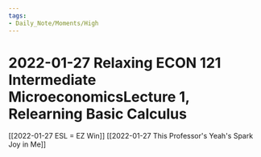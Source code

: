 ```yaml
---
tags:
- Daily_Note/Moments/High
---
```


# 2022-01-27 Relaxing ECON 121 Intermediate MicroeconomicsLecture 1, Relearning Basic Calculus



[[2022-01-27 ESL = EZ Win]]
[[2022-01-27 This Professor's Yeah's Spark Joy in Me]]